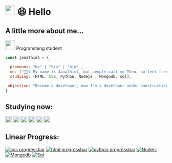 # <img src="https://media.giphy.com/media/hvRJCLFzcasrR4ia7z/giphy.gif" width="30"> 😆 Hello

<h2>A little more about me...</h2>
 
<p><img src="https://media.giphy.com/media/WUlplcMpOCEmTGBtBW/giphy.gif" width="30"> Programming student<p>
  
```javascript
const janathiel = {

  pronouns: "he" | "his" | "him" ,
  me: ["🙋🏽‍♂️ My name is Janathiel, but people call me Theo, so feel free to choose"],
  studying: [HTML, CSS, Python, Nodejs , Mongodb, sql],
  
 objective: "Become a developer, now I'm a developer under construction"
}
```

<h2> Studying now: </h2>
 
  <code><img height="20" src="https://img.shields.io/badge/HTML5-E34F26?style=for-the-badge&logo=html5&logoColor=white"></code>
  <code><img height="20" src="https://img.shields.io/badge/CSS3-1572B6?style=for-the-badge&logo=css3&logoColor=white"></code>
  <code><img height="20" src="https://img.shields.io/badge/Python-F7DF1E?style=for-the-badge&logo=python&logoColor=black"></code>
  <code><img height="20" src="https://img.shields.io/badge/Nodejs-F7DF1E?style=for-the-badge&logo=Nodejs&logoColor=black"></code>
  <code><img height="20" src="https://img.shields.io/badge/Mongodb-CC342D?style=for-the-badge&logo=Mongodb&logoColor=white"></code>
  <code><img height="20" src="https://img.shields.io/badge/Sql-CC0000?style=for-the-badge&logo=Sql&logoColor=white"></code>


<h2> Linear Progress: </h2>

[![css progressbar](https://readme-components.vercel.app/api?component=linearprogress&skill=css&value=70)](https://github.com/harish-sethuraman/readme-components)
[![html progressbar](https://readme-components.vercel.app/api?component=linearprogress&skill=html&value=70)](https://github.com/harish-sethuraman/readme-components)
[![python progressbar](https://readme-components.vercel.app/api?component=linearprogress&skill=python&value=40)](https://github.com/harish-sethuraman/readme-components)
[![Nodejs](https://readme-components.vercel.app/api?component=linearprogress&skill=Nodejs&value=10)](https://github.com/harish-sethuraman/readme-components)
[![Mongodb](https://readme-components.vercel.app/api?component=linearprogress&skill=Mongodb&value=10)](https://github.com/harish-sethuraman/readme-components)
[![Sql](https://readme-components.vercel.app/api?component=linearprogress&skill=sql&value=10)](https://github.com/harish-sethuraman/readme-components)
